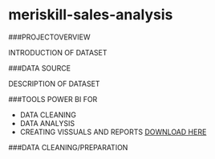 # meriskill-sales-analysis

###PROJECTOVERVIEW

INTRODUCTION OF DATASET

###DATA SOURCE

DESCRIPTION OF DATASET


###TOOLS
POWER BI FOR
- DATA CLEANING
- DATA ANALYSIS
- CREATING VISSUALS AND REPORTS
[DOWNLOAD HERE](HTTP://MICROSOFT.COM)


###DATA CLEANING/PREPARATION





